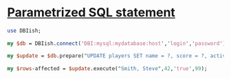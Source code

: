 [1]: https://rosettacode.org/wiki/Parametrized_SQL_statement

# [Parametrized SQL statement][1]

```perl
use DBIish;
 
my $db = DBIish.connect('DBI:mysql:mydatabase:host','login','password');
 
my $update = $db.prepare("UPDATE players SET name = ?, score = ?, active = ? WHERE jerseyNum = ?");
 
my $rows-affected = $update.execute("Smith, Steve",42,'true',99);
```